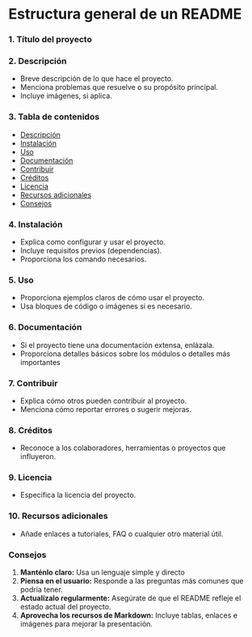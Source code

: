 # Estructura general de un README

### **1. Título del proyecto**

### **2. Descripción**
* Breve descripción de lo que hace el proyecto.
* Menciona problemas que resuelve o su propósito principal.
* Incluye imágenes, si aplica.

### **3. Tabla de contenidos**
- [Descripción](#2-descripción)
- [Instalación](#4-instalación)
- [Uso](#5-uso)
- [Documentación](#6-documentación)
- [Contribuir](#7-contribuir)
- [Créditos](#8-créditos)
- [Licencia](#9-licencia)
- [Recursos adicionales](#10-recursos-adicionales)
- [Consejos](#consejos)

### **4. Instalación**
* Explica como configurar y usar el proyecto.
* Incluye requisitos previos (dependencias).
* Proporciona los comando necesarios.

### **5. Uso**
* Proporciona ejemplos claros de cómo usar el proyecto.
* Usa bloques de código o imágenes si es necesario.

### **6. Documentación**
* Si el proyecto tiene una documentación extensa, enlázala.
* Proporciona detalles básicos sobre los módulos o detalles más importantes

### **7. Contribuir**
* Explica cómo otros pueden contribuir al proyecto.
* Menciona cómo reportar errores o sugerir mejoras.

### **8. Créditos**
* Reconoce a los colaboradores, herramientas o proyectos que influyeron.

### **9. Licencia**
* Especifica la licencia del proyecto.

### **10. Recursos adicionales**
* Añade enlaces a tutoriales, FAQ o cualquier otro material útil.

### **Consejos**
1. **Manténlo claro:** Usa un lenguaje simple y directo
2. **Piensa en el usuario:** Responde a las preguntas más comunes que podría tener.
3. **Actualízalo regularmente:** Asegúrate de que el README refleje el estado actual del proyecto.
4. **Aprovecha los recursos de Markdown:** Incluye tablas, enlaces e imágenes para mejorar la presentación.
